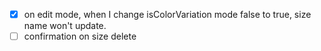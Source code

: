 - [x]  on edit mode, when I change isColorVariation mode false to true, size name  won't update.
- [ ] confirmation on size delete